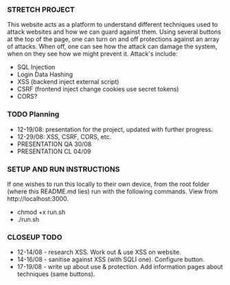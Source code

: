 ### STRETCH PROJECT
This website acts as a platform to understand different techniques used to attack websites and how we can guard against them. Using several buttons at the top of the page, one can turn on and off protections against an array of attacks. When off, one can see how the attack can damage the system, when on they see how we might prevent it. Attack's include:
- SQL Injection
- Login Data Hashing
- XSS (backend inject external script)
- CSRF (frontend inject change cookies use secret tokens)
- CORS?

### TODO Planning
- 12-19/08: presentation for the project, updated with further progress.
- 12-29/08: XSS, CSRF, CORS, etc.
- PRESENTATION QA 30/08
- PRESENTATION CL 04/09

### SETUP AND RUN INSTRUCTIONS
If one wishes to run this locally to their own device, from the root folder (where this README.md lies) run with the following commands. View from http://localhost:3000.
- chmod +x run.sh
- ./run.sh

### CLOSEUP TODO
- 12-14/08 - research XSS. Work out & use XSS on website.
- 14-16/08 - sanitise against XSS (with SQLI one). Configure button.
- 17-19/08 - write up about use & protection. Add information pages about techniques (same buttons).
